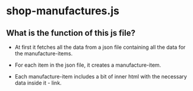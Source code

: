# shop-manufactures.js

## What is the function of this js file?

- At first it fetches all the data from a json file containing all the data for the manufacture-items.

- For each item in the json file, it creates a manufacture-item.

- Each manufacture-item includes a bit of inner html with the necessary data inside it - link.
